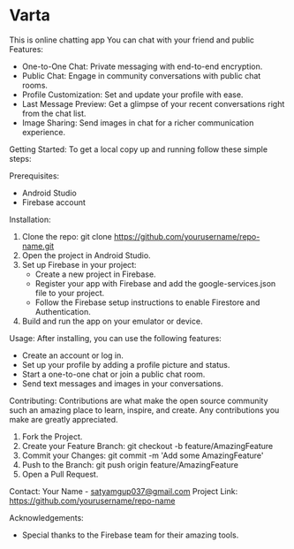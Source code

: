 # Varta
This is online chatting app You can chat with your friend and public
Features:
- One-to-One Chat: Private messaging with end-to-end encryption.
- Public Chat: Engage in community conversations with public chat rooms.
- Profile Customization: Set and update your profile with ease.
- Last Message Preview: Get a glimpse of your recent conversations right from the chat list.
- Image Sharing: Send images in chat for a richer communication experience.

Getting Started:
To get a local copy up and running follow these simple steps:

Prerequisites:
- Android Studio
- Firebase account

Installation:
1. Clone the repo:
   git clone https://github.com/yourusername/repo-name.git
2. Open the project in Android Studio.
3. Set up Firebase in your project:
   - Create a new project in Firebase.
   - Register your app with Firebase and add the google-services.json file to your project.
   - Follow the Firebase setup instructions to enable Firestore and Authentication.
4. Build and run the app on your emulator or device.

Usage:
After installing, you can use the following features:
- Create an account or log in.
- Set up your profile by adding a profile picture and status.
- Start a one-to-one chat or join a public chat room.
- Send text messages and images in your conversations.

Contributing:
Contributions are what make the open source community such an amazing place to learn, inspire, and create. Any contributions you make are greatly appreciated.
1. Fork the Project.
2. Create your Feature Branch:
   git checkout -b feature/AmazingFeature
3. Commit your Changes:
   git commit -m 'Add some AmazingFeature'
4. Push to the Branch:
   git push origin feature/AmazingFeature
5. Open a Pull Request.

Contact:
Your Name - satyamgup037@gmail.com
Project Link: https://github.com/yourusername/repo-name

Acknowledgements:
- Special thanks to the Firebase team for their amazing tools.
